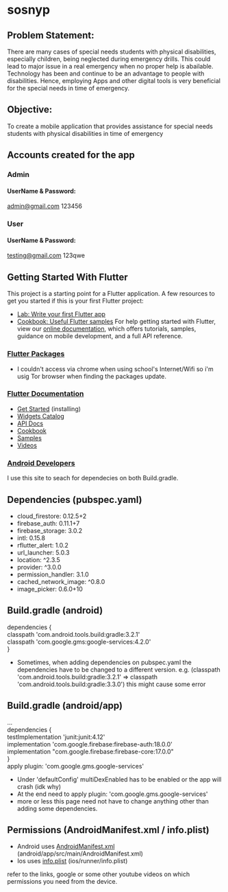 # sosnyp

## Problem Statement:

There are many cases of special needs students with physical disabilities, especially children, being neglected during emergency drills. This could lead to major issue in a real emergency when no proper help is abailable. Technology has been and continue to be an advantage to people with disabilities. Hence, employing Apps and other digital tools is very beneficial for the special needs in time of emergency.

## Objective:

To create a mobile application that provides assistance for special needs students with physical disabilities in time of emergency

## Accounts created for the app

### Admin

#### UserName & Password:

admin@gmail.com 123456

### User

#### UserName & Password:

testing@gmail.com 123qwe

## Getting Started With Flutter

This project is a starting point for a Flutter application.
A few resources to get you started if this is your first Flutter project:

- [Lab: Write your first Flutter app](https://flutter.dev/docs/get-started/codelab)
- [Cookbook: Useful Flutter samples](https://flutter.dev/docs/cookbook)
  For help getting started with Flutter, view our
  [online documentation](https://flutter.dev/docs), which offers tutorials,
  samples, guidance on mobile development, and a full API reference.

### [Flutter Packages](https://pub.dev/flutter)

- I couldn't access via chrome when using school's Internet/Wifi so i'm usig Tor browser when finding the packages update.

### [Flutter Documentation](https://flutter.dev/docs)
- [Get Started](https://flutter.dev/docs/get-started/install) (installing)
- [Widgets Catalog](https://flutter.dev/docs/development/ui/widgets)
- [API Docs](https://api.flutter.dev/)
- [Cookbook](https://flutter.dev/docs/cookbook)
- [Samples](https://github.com/flutter/samples/blob/master/INDEX.md)
- [Videos](https://www.youtube.com/flutterdev)

### [Android Developers](https://developer.android.com/)
I use this site to seach for dependecies on both Build.gradle.
## Dependencies (pubspec.yaml)

- cloud_firestore: 0.12.5+2
- firebase_auth: 0.11.1+7
- firebase_storage: 3.0.2
- intl: 0.15.8
- rflutter_alert: 1.0.2
- url_launcher: 5.0.3
- location: ^2.3.5
- provider: ^3.0.0
- permission_handler: 3.1.0
- cached_network_image: ^0.8.0
- image_picker: 0.6.0+10

## Build.gradle (android)

dependencies {<br />
classpath 'com.android.tools.build:gradle:3.2.1'<br />
classpath 'com.google.gms:google-services:4.2.0'<br />
}<br />

- Sometimes, when adding dependencies on pubspec.yaml the dependencies have to be changed to a different version. e.g. (classpath 'com.android.tools.build:gradle:3.2.1' => classpath 'com.android.tools.build:gradle:3.3.0') this might cause some error

## Build.gradle (android/app)

...<br />
dependencies {<br />
testImplementation 'junit:junit:4.12'<br />
implementation 'com.google.firebase:firebase-auth:18.0.0'<br />
implementation "com.google.firebase:firebase-core:17.0.0"<br />
}<br />
apply plugin: 'com.google.gms.google-services'<br />

- Under 'defaultConfig' multiDexEnabled has to be enabled or the app will crash (idk why)
- At the end need to apply plugin: 'com.google.gms.google-services'
- more or less this page need not have to change anything other than adding some dependencies.

## Permissions (AndroidManifest.xml / info.plist)

- Android uses [AndroidManifest.xml](https://developer.android.com/guide/topics/manifest/manifest-intro) (android/app/src/main/AndroidManifest.xml)
- Ios uses [info.plist](https://developer.apple.com/library/archive/documentation/General/Reference/InfoPlistKeyReference/Articles/AboutInformationPropertyListFiles.html) (ios/runner/info.plist)

refer to the links, google or some other youtube videos on which permissions you need from the device.
